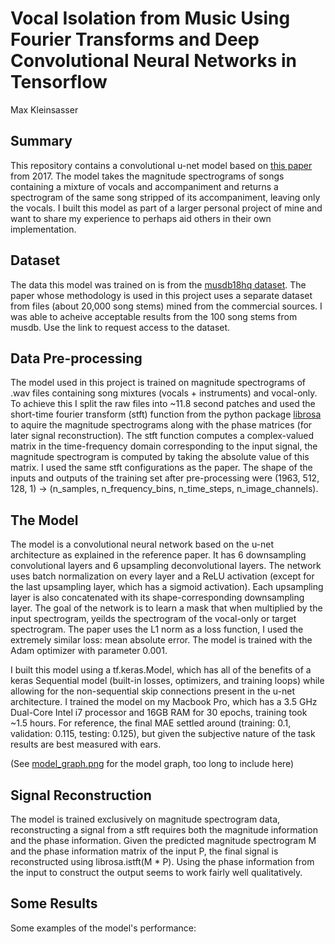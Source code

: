 # Vocal Isolation from Music Using Fourier Transforms and Deep Convolutional Neural Networks in Tensorflow
Max Kleinsasser

## Summary
This repository contains a convolutional u-net model based on [this paper](https://arxiv.org/pdf/1903.01415.pdf) from 2017. The model takes the magnitude spectrograms of songs containing a mixture of vocals and accompaniment and returns a spectrogram of the same song stripped of its accompaniment, leaving only the vocals. I built this model as part of a larger personal project of mine and want to share my experience to perhaps aid others in their own implementation.

## Dataset
The data this model was trained on is from the [musdb18hq dataset](https://sigsep.github.io/datasets/musdb.html). The paper whose methodology is used in this project uses a separate dataset from files (about 20,000 song stems) mined from the commercial sources. I was able to acheive acceptable results from the 100 song stems from musdb. Use the link to request access to the dataset.

## Data Pre-processing
The model used in this project is trained on magnitude spectrograms of .wav files containing song mixtures (vocals + instruments) and vocal-only. To achieve this I split the raw files into ~11.8 second patches and used the short-time fourier transform (stft) function from the python package [librosa](https://librosa.org) to aquire the magnitude spectrograms along with the phase matrices (for later signal reconstruction). The stft function computes a complex-valued matrix in the time-frequency domain corresponding to the input signal, the magnitude spectrogram is computed by taking the absolute value of this matrix. I used the same stft configurations as the paper. The shape of the inputs and outputs of the training set after pre-processing were (1963, 512, 128, 1) -> (n_samples, n_frequency_bins, n_time_steps, n_image_channels).

## The Model
The model is a convolutional neural network based on the u-net architecture as explained in the reference paper. It has 6 downsampling convolutional layers and 6 upsampling deconvolutional layers. The network uses batch normalization on every layer and a ReLU activation (except for the last upsampling layer, which has a sigmoid activation). Each upsampling layer is also concatenated with its shape-corresponding downsampling layer. The goal of the network is to learn a mask that when multiplied by the input spectrogram, yeilds the spectrogram of the vocal-only or target spectrogram. The paper uses the L1 norm as a loss function, I used the extremely similar loss: mean absolute error. The model is trained with the Adam optimizer with parameter 0.001.

I built this model using a tf.keras.Model, which has all of the benefits of a keras Sequential model (built-in losses, optimizers, and training loops) while allowing for the non-sequential skip connections present in the u-net architecture. I trained the model on my Macbook Pro, which has a 3.5 GHz Dual-Core Intel i7 processor and 16GB RAM for 30 epochs, training took ~1.5 hours. For reference, the final MAE settled around (training: 0.1, validation: 0.115, testing: 0.125), but given the subjective nature of the task results are best measured with ears.

(See [model_graph.png](model_graph.png) for the model graph, too long to include here)

## Signal Reconstruction
The model is trained exclusively on magnitude spectrogram data, reconstructing a signal from a stft requires both the magnitude information and the phase information. Given the predicted magnitude spectrogram M and the phase information matrix of the input P, the final signal is reconstructed using librosa.istft(M * P). Using the phase information from the input to construct the output seems to work fairly well qualitatively.

## Some Results

Some examples of the model's performance:

